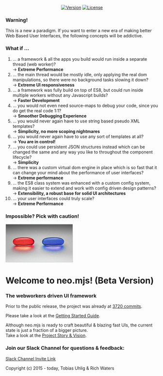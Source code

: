 <p align="center">
  <a href="https://www.npmjs.com/package/neo.mjs"><img src="https://img.shields.io/npm/v/neo.mjs.svg" alt="Version"></a>
  <a href="https://www.npmjs.com/package/neo.mjs"><img src="https://img.shields.io/npm/l/neo.mjs.svg" alt="License"></a>
</p>

### Warning!
This is a new a paradigm. If you want to enter a new era of making better Web Based User Interfaces,
the following concepts will be addictive.

### What if ...
1.  ... a framework & all the apps you build would run inside a separate thread (web worker)?<br/>
→ **Extreme Performance**
2.  ... the main thread would be mostly idle, only applying the real dom manipulations,
so there were no background tasks slowing it down?<br/>
→ **Extreme UI responsiveness**
3.  ... a framework was fully build on top of ES8, but could run inside multiple workers without any Javascript builds?<br/>
→ **Faster Development**
4.  ... you would not even need source-maps to debug your code, since you do get the real code 1:1?<br/>
→ **Smoother Debugging Experience**
5.  ... you would never again have to use string based pseudo XML templates?<br/>
→ **Simplicity, no more scoping nightmares**
6.  ... you would never again have to use any sort of templates at all?<br/>
→ **You are in control!**
7.  ... you could use persistent JSON structures instead which can be changed the same and any way you like to
throughout the component lifecycle?<br/>
→ **Simplicity**
8.  ... there was a custom virtual dom engine in place which is so fast that it can change your mind about 
the performance of user interfaces?<br/>
→ **Extreme performance**
9.  ... the ES8 class system was enhanced with a custom config system, making it easier to extend and work with config
driven design patterns?<br/>
→ **Extensibility, a robust base for solid UI architectures**
10.  ... your user interfaces could truly scale?<br/>
→ **Extreme Performance**

### Impossible? Pick with caution!
<img alt="neo.mjs commit history" src="./.github/images/redorbluepill.png">

# Welcome to neo.mjs! (Beta Version)
### The webworkers driven UI framework

Prior to the public release, the project was already at <a href=".github/NEOMJS_HISTORY.md">3720 commits</a>.

Please take a look at the <a href=".github/GETTING_STARTED.md">Getting Started Guide</a>.

Although neo.mjs is ready to craft beautiful & blazing fast UIs, the current state is just a fraction of a bigger
picture.<br/>
Take a look at the <a href=".github/VISION.md">Project Story & Vision</a>.

### Join our Slack Channel for questions & feedback:

<a href="https://join.slack.com/t/neotericjs/shared_invite/enQtNDk2NjEwMTIxODQ2LWRjNGQ3ZTMzODRmZGM2NDM2NzZmZTMzZmE2YjEwNDM4NDhjZDllNWY2ZDkwOWQ5N2JmZWViYjYzZTg5YjdiMDc">Slack Channel Invite Link</a>

Copyright (c) 2015 - today, Tobias Uhlig & Rich Waters